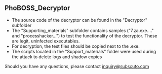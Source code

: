 ## PhoBOSS_Decryptor
* The source code of the decryptor can be found in the "Decryptor" subfolder
* The "Supporting_materials" subfolder contains samples ("7.za.exe...." and "processhacker...") to test the functionality of the decryptor. These are legit, uninfected executables.  
* For decryption, the test files should be copied next to the .exe.
* The scripts located in the "Support_materials" folder were used during the attack to delete logs and shadow copies

Should you have any questions, please contact inquiry@subscuto.com
